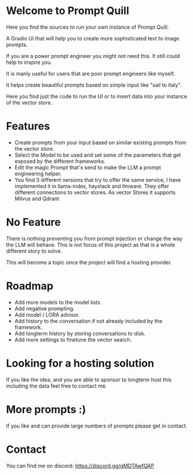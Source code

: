 # Welcome to Prompt Quill

Here you find the sources to run your own instance of Prompt Quill.

A Gradio UI that will help you to create more sophisticated text to image prompts.

If you are a power prompt engineer you might not need this. It still could help to inspire you.

It is manly useful for users that are poor prompt engineers like myself.

It helps create beautiful prompts based on simple input like "sail to italy".

Here you find just the code to run the UI or to insert data into your instance of the vector store.


# Features

* Create prompts from your input based on similar existing prompts from the vector store.
* Select the Model to be used and set some of the parameters that get exposed by the different frameworks.
* Edit the magic Prompt that's send to make the LLM a prompt engineering helper.
* You find 3 different versions that try to offer the same service, I have implemented it in llama-index, haystack and llmware. They offer different connections to vector stores. As vector Stores it supports Milvus and Qdrant


# No Feature

There is nothing preventing you from prompt injection or change the way the LLM will behave. 
This is not focus of this project as that is a whole different story to solve. 

This will become a topic once the project will find a hosting provider.


# Roadmap

* Add more models to the model lists.
* Add negative prompting.
* Add model / LORA advisor.
* Add history to the conversation if not already included by the framework.
* Add longterm history by storing conversations to disk.
* Add more settings to finetune the vector search.


# Looking for a hosting solution

If you like the idea, and you are able to sponsor to longterm host this including the data feel free to contact me.


# More prompts :)

If you like and can provide large numbers of prompts please get in contact.

# Contact

You can find me on discord: https://discord.gg/gMDTAwfQAP
